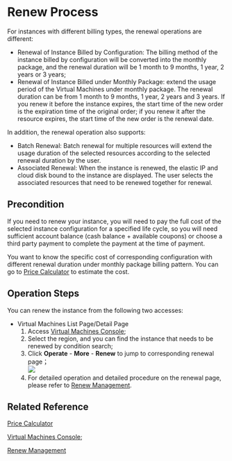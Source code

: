 # Renew Process
For instances with different billing types, the renewal operations are different:

* Renewal of Instance Billed by Configuration: The billing method of the instance billed by configuration will be converted into the monthly package, and the renewal duration will be 1 month to 9 months, 1 year, 2 years or 3 years;
* Renewal of Instance Billed under Monthly Package: extend the usage period of the Virtual Machines under monthly package. The renewal duration can be from 1 month to 9 months, 1 year, 2 years and 3 years. If you renew it before the instance expires, the start time of the new order is the expiration time of the original order; if you renew it after the resource expires, the start time of the new order is the renewal date.

In addition, the renewal operation also supports:

* Batch Renewal: Batch renewal for multiple resources will extend the usage duration of the selected resources according to the selected renewal duration by the user.
* Associated Renewal: When the instance is renewed, the elastic IP and cloud disk bound to the instance are displayed. The user selects the associated resources that need to be renewed together for renewal.


## Precondition

If you need to renew your instance, you will need to pay the full cost of the selected instance configuration for a specified life cycle, so you will need sufficient account balance (cash balance + available coupons) or choose a third party payment to complete the payment at the time of payment.

You want to know the specific cost of corresponding configuration with different renewal duration under monthly package billing pattern. You can go to [Price Calculator](https://www.jdcloud.com/calculator/calHost) to estimate the cost.

## Operation Steps
You can renew the instance from the following two accesses:

* Virtual Machines List Page/Detail Page
	1. Access [Virtual Machines Console](https://cns-console.jdcloud.com/host/compute/list);
	2. Select the region, and you can find the instance that needs to be renewed by condition search;
	3. Click **Operate** - **More** - **Renew** to jump to corresponding renewal page；<br>
	![](https://github.com/jdcloudcom/cn/blob/edit/image/vm/renew.png)
	4. For detailed operation and detailed procedure on the renewal page, please refer to [Renew Management](http://docs.jdcloud.com/cn/online-buying/renew-management).


## Related Reference

[Price Calculator](https://www.jdcloud.com/calculator/calHost)

[Virtual Machines Console](https://cns-console.jdcloud.com/host/compute/list);

[Renew Management](http://docs.jdcloud.com/cn/online-buying/renew-management)






